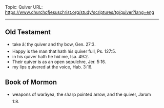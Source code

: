 Topic: Quiver
URL: https://www.churchofjesuschrist.org/study/scriptures/tg/quiver?lang=eng

---

## Old Testament

- take â¦ thy quiver and thy bow, Gen. 27:3.
- Happy is the man that hath his quiver full, Ps. 127:5.
- in his quiver hath he hid me, Isa. 49:2.
- Their quiver is as an open sepulchre, Jer. 5:16.
- my lips quivered at the voice, Hab. 3:16.

## Book of Mormon

- weapons of warâyea, the sharp pointed arrow, and the quiver, Jarom 1:8.


